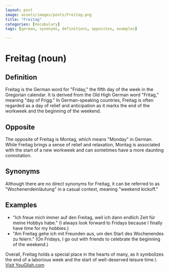 ```yaml
---
layout: post
image: assets/images/posts/Freitag.png
title: "Freitag"
categories: [Vocabulary]
tags: [german, synonyms, definitions, opposites, examples]

---
```


Freitag (noun)
====================

Definition
--------------
Freitag is the German word for "Friday," the fifth day of the week in the Gregorian calendar. It is derived from the Old High German word "Fritag," meaning "day of Frigg." In German-speaking countries, Freitag is often regarded as a day of relief and anticipation as it marks the end of the workweek and the beginning of the weekend.

Opposite
---------------
The opposite of Freitag is Montag, which means "Monday" in German. While Freitag brings a sense of relief and relaxation, Montag is associated with the start of a new workweek and can sometimes have a more daunting connotation.

Synonyms
---------------
Although there are no direct synonyms for Freitag, it can be referred to as "Wochenendeinläutung" in a casual context, meaning "weekend kickoff."

Examples
---------------
- "Ich freue mich immer auf den Freitag, weil ich dann endlich Zeit für meine Hobbys habe." (I always look forward to Fridays because I finally have time for my hobbies.)
- "Am Freitag gehe ich mit Freunden aus, um den Start des Wochenendes zu feiern." (On Fridays, I go out with friends to celebrate the beginning of the weekend.)

Overall, Freitag holds a special place in the hearts of many, as it symbolizes the end of a laborious week and the start of well-deserved leisure time.\ <a id="yg-widget-0" class="youglish-widget" data-query="Freitag" data-lang="german" data-components="8412" data-auto-start="0" data-bkg-color="theme_light" data-title="How%20to%20pronounce%20Freitag%20in%20German"  rel="nofollow" href="https://youglish.com">Visit YouGlish.com</a><script async src="https://youglish.com/public/emb/widget.js" charset="utf-8"></script>